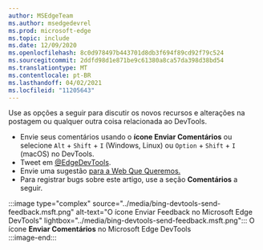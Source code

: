 ```yaml
---
author: MSEdgeTeam
ms.author: msedgedevrel
ms.prod: microsoft-edge
ms.topic: include
ms.date: 12/09/2020
ms.openlocfilehash: 8c0d978497b443701d8db3f694f89cd92f79c524
ms.sourcegitcommit: 2ddfd98d1e871be9c61380a8ca57da398d38bd54
ms.translationtype: MT
ms.contentlocale: pt-BR
ms.lasthandoff: 04/02/2021
ms.locfileid: "11205643"
---
```

Use as opções a seguir para discutir os novos recursos e alterações na postagem ou qualquer outra coisa relacionada ao DevTools.  

*   Envie seus comentários usando o **ícone Enviar Comentários** ou selecione `Alt` + `Shift` + `I` \(Windows, Linux\) ou `Option` + `Shift` + `I` \(macOS\) no DevTools.  
*   Tweet em [@EdgeDevTools][PostTweetEdgeDevTools].  
*   Envie uma sugestão [para a Web Que Queremos.][TheWebWeWant]  
*   Para registrar bugs sobre este artigo, use a seção **Comentários** a seguir.  

:::image type="complex" source="../media/bing-devtools-send-feedback.msft.png" alt-text="O ícone Enviar Feedback no Microsoft Edge DevTools" lightbox="../media/bing-devtools-send-feedback.msft.png":::
   O ícone **Enviar Comentários** no Microsoft Edge DevTools  
:::image-end:::  

<!-- links -->  

[PostTweetEdgeDevTools]: https://twitter.com/intent/tweet?text=@EdgeDevTools "@EdgeDevTools | Postar um Tweet"  

[EdgeDevToolsTwitterAccount]: https://twitter.com/EdgeDevTools "conta @EdgeDevTools do Twitter"  

[GitHubMicrosoftDocsEdgeDeveloperNewIssue]: https://github.com/MicrosoftDocs/edge-developer/issues/new?title=[DevTools%20Docs%20Feedback] "Novo Problema - MicrosoftDocs/edge-developer - GitHub"  

[TheWebWeWant]: https://webwewant.fyi "A Web Que Queremos"  
